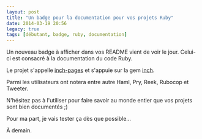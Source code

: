 ```yaml
---
layout: post
title: "Un badge pour la documentation pour vos projets Ruby"
date: 2014-03-19 20:56
legacy: true
tags: [débutant, badge, ruby, documentation]
---
```




Un nouveau badge à afficher dans vos README vient de voir le jour. Celui-ci
est consacré à la documentation du code Ruby.

<!-- more -->

Le projet s'appelle [inch-pages](http://inch-pages.github.io/) et s'appuie
sur la gem [inch](http://trivelop.de/inch/).

Parmi les utilisateurs ont notera entre autre Haml, Pry, Reek, Rubocop
et Tweeter.

N'hésitez pas à l'utiliser pour faire savoir au monde entier que vos projets
sont bien documentés ;)

Pour ma part, je vais tester ça dès que possible…



À demain.



